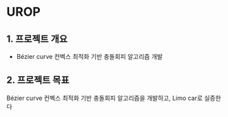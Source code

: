 # UROP
## 1. 프로젝트 개요
- Bézier curve 컨벡스 최적화 기반 충돌회피 알고리즘 개발

## 2. 프로젝트 목표
Bézier curve 컨벡스 최적화 기반 충돌회피 알고리즘을 개발하고, Limo car로 실증한다
